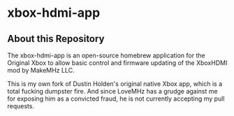 # xbox-hdmi-app

## About this Repository
The xbox-hdmi-app is an open-source homebrew application for the Original Xbox to allow basic control and firmware updating of the XboxHDMI mod by MakeMHz LLC. 

This is my own fork of Dustin Holden's original native Xbox app, which is a total fucking dumpster fire. And since LoveMHz has a grudge against me for exposing him as a convicted fraud, he is not currently accepting my pull requests.
